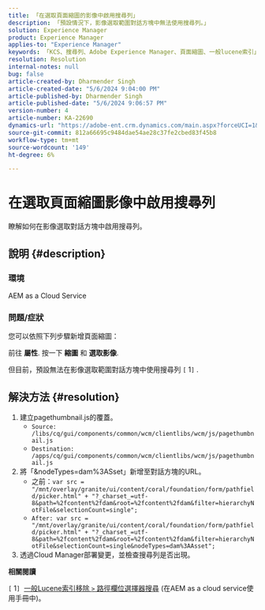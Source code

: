 ```yaml
---
title: 「在選取頁面縮圖的影像中啟用搜尋列」
description: 「預設情況下，影像選取範圍對話方塊中無法使用搜尋列。」
solution: Experience Manager
product: Experience Manager
applies-to: "Experience Manager"
keywords: 「KCS、搜尋列、Adobe Experience Manager、頁面縮圖、一般lucene索引」
resolution: Resolution
internal-notes: null
bug: false
article-created-by: Dharmender Singh
article-created-date: "5/6/2024 9:04:00 PM"
article-published-by: Dharmender Singh
article-published-date: "5/6/2024 9:06:57 PM"
version-number: 4
article-number: KA-22690
dynamics-url: "https://adobe-ent.crm.dynamics.com/main.aspx?forceUCI=1&pagetype=entityrecord&etn=knowledgearticle&id=07b64f26-ec0b-ef11-9f8a-6045bd006b25"
source-git-commit: 812a66695c9484dae54ae28c37fe2cbed83f45b8
workflow-type: tm+mt
source-wordcount: '149'
ht-degree: 6%

---
```


# 在選取頁面縮圖影像中啟用搜尋列


瞭解如何在影像選取對話方塊中啟用搜尋列。

## 說明 {#description}


### 環境

AEM as a Cloud Service

### 問題/症狀

您可以依照下列步驟新增頁面縮圖：

前往 <b>屬性</b>. 按一下 <b>縮圖</b> 和 <b>選取影像</b>.

但目前，預設無法在影像選取範圍對話方塊中使用搜尋列 `[` 1`]` .






## 解決方法 {#resolution}


1. 建立pagethumbnail.js的覆蓋。
   - `Source: /libs/cq/gui/components/common/wcm/clientlibs/wcm/js/pagethumbnail.js`
   - `Destination: /apps/cq/gui/components/common/wcm/clientlibs/wcm/js/pagethumbnail.js`
2. 將「&amp;nodeTypes=dam%3ASset」新增至對話方塊的URL。
   - 之前：`var src = "/mnt/overlay/granite/ui/content/coral/foundation/form/pathfield/picker.html" + "?_charset_=utf-8&path=%2fcontent%2fdam&root=%2fcontent%2fdam&filter=hierarchyNotFile&selectionCount=single";`
   - `After: var src = "/mnt/overlay/granite/ui/content/coral/foundation/form/pathfield/picker.html" + "?_charset_=utf-8&path=%2fcontent%2fdam&root=%2fcontent%2fdam&filter=hierarchyNotFile&selectionCount=single&nodeTypes=dam%3AAsset";`
3. 透過Cloud Manager部署變更，並檢查搜尋列是否出現。




<b>相關閱讀</b>

`[` 1`]`  [一般Lucene索引移除 `>`  路徑欄位選擇器搜尋](https://experienceleague.adobe.com/docs/experience-manager-cloud-service/content/operations/removal-generic-lucene-index.html?lang=en#author-instance) (在AEM as a cloud service使用手冊中)。
